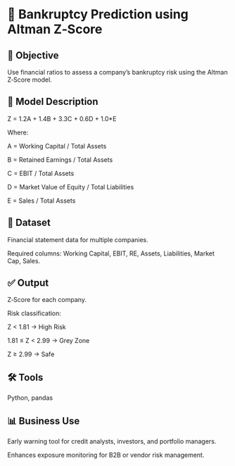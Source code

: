 # 🏦 Bankruptcy Prediction using Altman Z‑Score

## 📌 Objective

Use financial ratios to assess a company’s bankruptcy risk using the Altman Z‑Score model.

## 🧠 Model Description

Z = 1.2A + 1.4B + 3.3C + 0.6D + 1.0*E

Where:

A = Working Capital / Total Assets

B = Retained Earnings / Total Assets

C = EBIT / Total Assets

D = Market Value of Equity / Total Liabilities

E = Sales / Total Assets


## 🧾 Dataset

Financial statement data for multiple companies.

Required columns: Working Capital, EBIT, RE, Assets, Liabilities, Market Cap, Sales.


## ✅ Output

Z‑Score for each company.

Risk classification:

Z < 1.81 → High Risk

1.81 ≤ Z < 2.99 → Grey Zone

Z ≥ 2.99 → Safe

## 🛠 Tools

Python, pandas

## 📊 Business Use

Early warning tool for credit analysts, investors, and portfolio managers.

Enhances exposure monitoring for B2B or vendor risk management.
